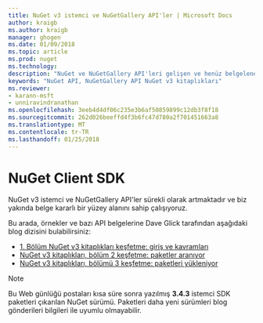 ```yaml
---
title: NuGet v3 istemci ve NuGetGallery API'ler | Microsoft Docs
author: kraigb
ms.author: kraigb
manager: ghogen
ms.date: 01/09/2018
ms.topic: article
ms.prod: nuget
ms.technology: 
description: "NuGet ve NuGetGallery API'leri gelişen ve henüz belgelenen ancak örnekler Dave Glick'ın blogunda kullanılabilir."
keywords: "NuGet API, NuGetGallery API NuGet v3 kitaplıkları"
ms.reviewer:
- karann-msft
- unniravindranathan
ms.openlocfilehash: 3eeb4d4df06c235e3b6af50859899c12db3f8f18
ms.sourcegitcommit: 262d026beeffd4f3b6fc47d780a2f701451663a8
ms.translationtype: MT
ms.contentlocale: tr-TR
ms.lasthandoff: 01/25/2018
---
```

# <a name="nuget-client-sdk"></a>NuGet Client SDK

NuGet v3 istemci ve NuGetGallery API'ler sürekli olarak artmaktadır ve biz yakında belge kararlı bir yüzey alanını sahip çalışıyoruz.

Bu arada, örnekler ve bazı API belgelerine Dave Glick tarafından aşağıdaki blog dizisini bulabilirsiniz:

- [1. Bölüm NuGet v3 kitaplıkları keşfetme: giriş ve kavramları](http://daveaglick.com/posts/exploring-the-nuget-v3-libraries-part-1)
- [NuGet v3 kitaplıkları, bölüm 2 keşfetme: paketler aranıyor](http://daveaglick.com/posts/exploring-the-nuget-v3-libraries-part-2)
- [NuGet v3 kitaplıkları, bölümü 3 keşfetme: paketleri yükleniyor](http://daveaglick.com/posts/exploring-the-nuget-v3-libraries-part-3)

> [!Note]
> Bu Web günlüğü postaları kısa süre sonra yazılmış **3.4.3** istemci SDK paketleri çıkarılan NuGet sürümü.
> Paketleri daha yeni sürümleri blog gönderileri bilgileri ile uyumlu olmayabilir.
